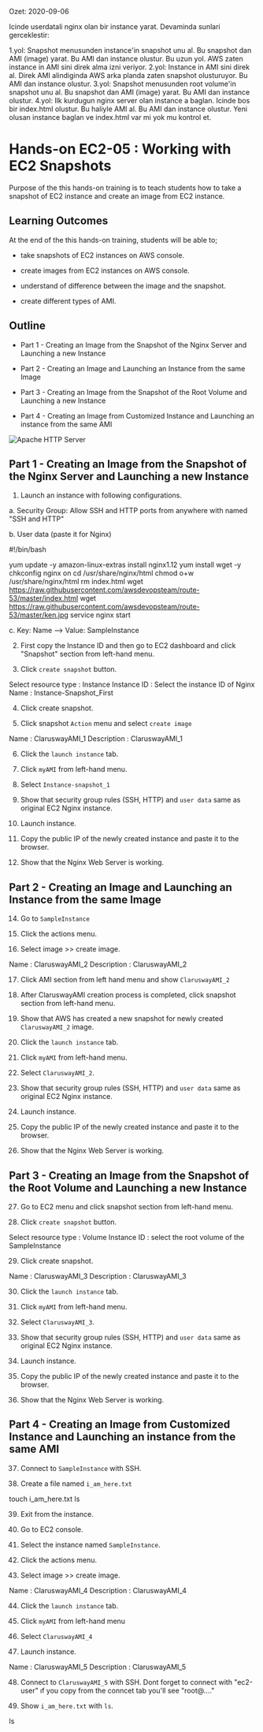 Ozet: 2020-09-06

Icinde userdatali nginx olan bir instance yarat.
Devaminda sunlari gerceklestir:

1.yol: Snapshot menusunden instance'in snapshot unu al. Bu snapshot dan AMI (image) yarat. Bu AMI dan instance olustur. Bu uzun yol. AWS zaten instance in AMI sini direk alma izni veriyor. 
2.yol: Instance in AMI sini direk al. Direk AMI alindiginda AWS arka planda zaten snapshot olusturuyor. Bu AMI dan instance olustur.
3.yol: Snapshot menusunden root volume'in snapshot unu al. Bu snapshot dan AMI (image) yarat. Bu AMI dan instance olustur.
4.yol: Ilk kurdugun nginx server olan instance a baglan. Icinde bos bir index.html olustur. Bu haliyle AMI al. Bu AMI dan instance olustur. Yeni olusan instance baglan ve index.html var mi yok mu kontrol et.

# Hands-on EC2-05 : Working with EC2 Snapshots

Purpose of the this hands-on training is to teach students how to take a snapshot of EC2 instance and create an image from EC2 instance.

## Learning Outcomes

At the end of the this hands-on training, students will be able to;

- take snapshots of EC2 instances on AWS console.

- create images from EC2 instances on AWS console.

- understand of difference between the image and the snapshot.

- create different types of AMI.

## Outline

- Part 1 - Creating an Image from the Snapshot of the Nginx Server and Launching a new Instance

- Part 2 - Creating an Image and Launching an Instance from the same Image

- Part 3 - Creating an Image from the Snapshot of the Root Volume and Launching a new Instance

- Part 4 - Creating an Image from Customized Instance and Launching an instance from the same AMI

![Apache HTTP Server](./ami_lifecycle.png)

## Part 1 - Creating an Image from the Snapshot of the Nginx Server and Launching a new Instance

1. Launch an instance with following configurations.

  a. Security Group: Allow SSH and HTTP ports from anywhere with named "SSH and HTTP"

  b. User data (paste it for Nginx)

  
  #!/bin/bash

  yum update -y
  amazon-linux-extras install nginx1.12
  yum install wget -y
  chkconfig nginx on
  cd /usr/share/nginx/html
  chmod o+w /usr/share/nginx/html
  rm index.html
  wget https://raw.githubusercontent.com/awsdevopsteam/route-53/master/index.html
  wget https://raw.githubusercontent.com/awsdevopsteam/route-53/master/ken.jpg
  service nginx start
  

  c. Key: Name --> Value: SampleInstance  

2. First copy the Instance ID and then go to EC2 dashboard and click "Snapshot" section from left-hand menu.

3. Click `create snapshot` button.


Select resource type : Instance
Instance ID          : Select the instance ID of Nginx
Name                 : Instance-Snapshot_First

4. Click create snapshot.

5. Click snapshot `Action` menu and select `create image`


Name        : ClaruswayAMI_1
Description : ClaruswayAMI_1


6. Click the `launch instance` tab.

7. Click `myAMI` from left-hand menu.

8. Select `Instance-snapshot_1
`

9. Show that security group rules (SSH, HTTP) and `user data` same as original EC2 Nginx instance.

10. Launch instance.

11. Copy the public IP of the newly created instance and paste it to the browser.

13. Show that the Nginx Web Server is working.

## Part 2 - Creating an Image and Launching an Instance from the same Image

14. Go to `SampleInstance`

15. Click the actions menu.

16. Select image >> create image.

Name        : ClaruswayAMI_2
Description : ClaruswayAMI_2


17. Click AMI section from left hand menu and show `ClaruswayAMI_2`

18. After ClaruswayAMI creation process is completed, click snapshot section from left-hand menu.

19. Show that AWS has created a new snapshot for newly created `ClaruswayAMI_2` image.

20. Click the `launch instance` tab.

21. Click `myAMI` from left-hand menu.

22. Select `ClaruswayAMI_2`.

23. Show that security group rules (SSH, HTTP) and `user data` same as original EC2 Nginx instance.

24. Launch instance.

25. Copy the public IP of the newly created instance and paste it to the browser.

26. Show that the Nginx Web Server is working.

## Part 3 - Creating an Image from the Snapshot of the Root Volume and Launching a new Instance

27. Go to EC2 menu and click snapshot section from left-hand menu.

28. Click `create snapshot` button.

Select resource type : Volume
Instance ID : select the root volume of the SampleInstance


29. Click create snapshot.


Name        : ClaruswayAMI_3
Description : ClaruswayAMI_3

30. Click the `launch instance` tab.

31. Click `myAMI` from left-hand menu.

32. Select `ClaruswayAMI_3`.

33. Show that security group rules (SSH, HTTP) and `user data` same as original EC2 Nginx instance.

34. Launch instance.

35. Copy the public IP of the newly created instance and paste it to the browser.

36. Show that the Nginx Web Server is working.

## Part 4 - Creating an Image from Customized Instance and Launching an instance from the same AMI

37. Connect to `SampleInstance` with SSH.

38. Create a file named `i_am_here.txt`


touch i_am_here.txt
ls


39. Exit from the instance.

40. Go to EC2 console.

41. Select the instance named `SampleInstance`.

42. Click the actions menu.

43. Select image >> create image.


Name        : ClaruswayAMI_4
Description : ClaruswayAMI_4


44. Click the `launch instance` tab.

45. Click `myAMI` from left-hand menu

46. Select `ClaruswayAMI_4`

47. Launch instance.


Name        : ClaruswayAMI_5
Description : ClaruswayAMI_5


48. Connect to `ClaruswayAMI_5` with SSH. Dont forget to connect with "ec2-user" ıf you copy from the conncet tab you'll see "root@...."

49. Show `i_am_here.txt` with `ls`.

ls

